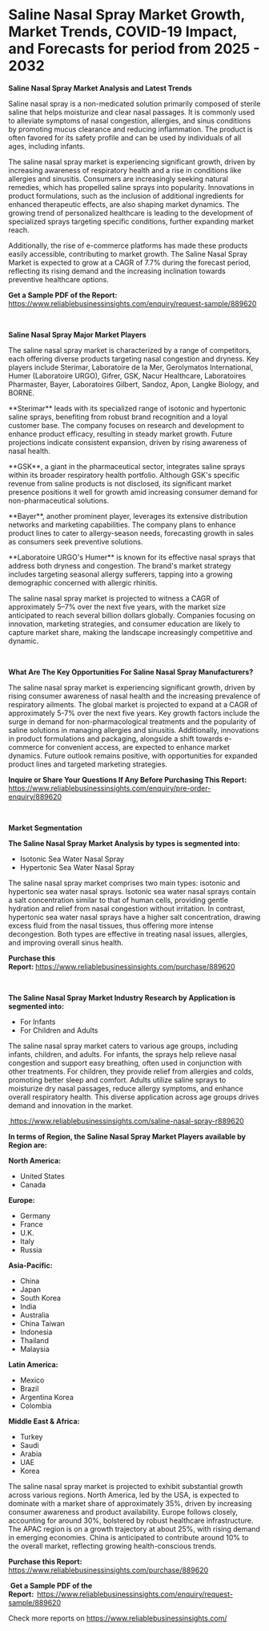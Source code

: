 <p><h1>Saline Nasal Spray Market Growth, Market Trends, COVID-19 Impact, and Forecasts for period from 2025 - 2032</h1></p><p><strong>Saline Nasal Spray Market Analysis and Latest Trends</strong></p>
<p><p>Saline nasal spray is a non-medicated solution primarily composed of sterile saline that helps moisturize and clear nasal passages. It is commonly used to alleviate symptoms of nasal congestion, allergies, and sinus conditions by promoting mucus clearance and reducing inflammation. The product is often favored for its safety profile and can be used by individuals of all ages, including infants.</p><p>The saline nasal spray market is experiencing significant growth, driven by increasing awareness of respiratory health and a rise in conditions like allergies and sinusitis. Consumers are increasingly seeking natural remedies, which has propelled saline sprays into popularity. Innovations in product formulations, such as the inclusion of additional ingredients for enhanced therapeutic effects, are also shaping market dynamics. The growing trend of personalized healthcare is leading to the development of specialized sprays targeting specific conditions, further expanding market reach. </p><p>Additionally, the rise of e-commerce platforms has made these products easily accessible, contributing to market growth. The Saline Nasal Spray Market is expected to grow at a CAGR of 7.7% during the forecast period, reflecting its rising demand and the increasing inclination towards preventive healthcare options.</p></p>
<p><strong>Get a Sample PDF of the Report:&nbsp;</strong> <a href="https://www.reliablebusinessinsights.com/enquiry/request-sample/889620?utm_campaign=101&utm_medium=2&utm_source=Github&utm_content=ia&utm_term=07022025&utm_id=saline-nasal-spray">https://www.reliablebusinessinsights.com/enquiry/request-sample/889620</a></p>
<p>&nbsp;</p>
<p><strong>Saline Nasal Spray Major Market Players</strong></p>
<p><p>The saline nasal spray market is characterized by a range of competitors, each offering diverse products targeting nasal congestion and dryness. Key players include Sterimar, Laboratoire de la Mer, Gerolymatos International, Humer (Laboratoire URGO), Gifrer, GSK, Nacur Healthcare, Laboratoires Pharmaster, Bayer, Laboratoires Gilbert, Sandoz, Apon, Langke Biology, and BORNE.</p><p>**Sterimar** leads with its specialized range of isotonic and hypertonic saline sprays, benefiting from robust brand recognition and a loyal customer base. The company focuses on research and development to enhance product efficacy, resulting in steady market growth. Future projections indicate consistent expansion, driven by rising awareness of nasal health.</p><p>**GSK**, a giant in the pharmaceutical sector, integrates saline sprays within its broader respiratory health portfolio. Although GSK's specific revenue from saline products is not disclosed, its significant market presence positions it well for growth amid increasing consumer demand for non-pharmaceutical solutions.</p><p>**Bayer**, another prominent player, leverages its extensive distribution networks and marketing capabilities. The company plans to enhance product lines to cater to allergy-season needs, forecasting growth in sales as consumers seek preventive solutions.</p><p>**Laboratoire URGO's Humer** is known for its effective nasal sprays that address both dryness and congestion. The brand's market strategy includes targeting seasonal allergy sufferers, tapping into a growing demographic concerned with allergic rhinitis.</p><p>The saline nasal spray market is projected to witness a CAGR of approximately 5–7% over the next five years, with the market size anticipated to reach several billion dollars globally. Companies focusing on innovation, marketing strategies, and consumer education are likely to capture market share, making the landscape increasingly competitive and dynamic.</p></p>
<p>&nbsp;</p>
<p><strong>What Are The Key Opportunities For Saline Nasal Spray Manufacturers?</strong></p>
<p><p>The saline nasal spray market is experiencing significant growth, driven by rising consumer awareness of nasal health and the increasing prevalence of respiratory ailments. The global market is projected to expand at a CAGR of approximately 5-7% over the next five years. Key growth factors include the surge in demand for non-pharmacological treatments and the popularity of saline solutions in managing allergies and sinusitis. Additionally, innovations in product formulations and packaging, alongside a shift towards e-commerce for convenient access, are expected to enhance market dynamics. Future outlook remains positive, with opportunities for expanded product lines and targeted marketing strategies.</p></p>
<p><strong>Inquire or Share Your Questions If Any Before Purchasing This Report:</strong> <a href="https://www.reliablebusinessinsights.com/enquiry/pre-order-enquiry/889620?utm_campaign=101&utm_medium=2&utm_source=Github&utm_content=ia&utm_term=07022025&utm_id=saline-nasal-spray">https://www.reliablebusinessinsights.com/enquiry/pre-order-enquiry/889620</a></p>
<p>&nbsp;</p>
<p><strong>Market Segmentation</strong></p>
<p><strong>The Saline Nasal Spray Market Analysis by types is segmented into:</strong></p>
<p><ul><li>Isotonic Sea Water Nasal Spray</li><li>Hypertonic Sea Water Nasal Spray</li></ul></p>
<p><p>The saline nasal spray market comprises two main types: isotonic and hypertonic sea water nasal sprays. Isotonic sea water nasal sprays contain a salt concentration similar to that of human cells, providing gentle hydration and relief from nasal congestion without irritation. In contrast, hypertonic sea water nasal sprays have a higher salt concentration, drawing excess fluid from the nasal tissues, thus offering more intense decongestion. Both types are effective in treating nasal issues, allergies, and improving overall sinus health.</p></p>
<p><strong>Purchase this Report:&nbsp;</strong><a href="https://www.reliablebusinessinsights.com/purchase/889620?utm_campaign=101&utm_medium=2&utm_source=Github&utm_content=ia&utm_term=07022025&utm_id=saline-nasal-spray">https://www.reliablebusinessinsights.com/purchase/889620</a></p>
<p>&nbsp;</p>
<p><strong>The Saline Nasal Spray Market Industry Research by Application is segmented into:</strong></p>
<p><ul><li>For Infants</li><li>For Children and Adults</li></ul></p>
<p><p>The saline nasal spray market caters to various age groups, including infants, children, and adults. For infants, the sprays help relieve nasal congestion and support easy breathing, often used in conjunction with other treatments. For children, they provide relief from allergies and colds, promoting better sleep and comfort. Adults utilize saline sprays to moisturize dry nasal passages, reduce allergy symptoms, and enhance overall respiratory health. This diverse application across age groups drives demand and innovation in the market.</p></p>
<p><a href="https://www.reliablebusinessinsights.com/saline-nasal-spray-r889620?utm_campaign=101&utm_medium=2&utm_source=Github&utm_content=ia&utm_term=07022025&utm_id=saline-nasal-spray">&nbsp;https://www.reliablebusinessinsights.com/saline-nasal-spray-r889620</a></p>
<p><strong>In terms of Region, the Saline Nasal Spray Market Players available by Region are:</strong></p>
<p>
    <p> <strong> North America: </strong>
        <ul>
            <li>United States</li>
            <li>Canada</li>
        </ul>
        </p> 
    <p> <strong> Europe: </strong>
        <ul>
            <li>Germany</li>
            <li>France</li>
            <li>U.K.</li>
            <li>Italy</li>
            <li>Russia</li>
        </ul>
        </p> 
    <p> <strong> Asia-Pacific: </strong>
        <ul>
            <li>China</li>
            <li>Japan</li>
            <li>South Korea</li>
            <li>India</li>
            <li>Australia</li>
            <li>China Taiwan</li>
            <li>Indonesia</li>
            <li>Thailand</li>
            <li>Malaysia</li>
        </ul>
        </p> 
    <p> <strong> Latin America: </strong>
        <ul>
            <li>Mexico</li>
            <li>Brazil</li>
            <li>Argentina Korea</li>
            <li>Colombia</li>
        </ul>
        </p> 
    <p> <strong> Middle East & Africa: </strong>
        <ul>
            <li>Turkey</li>
            <li>Saudi</li>
            <li>Arabia</li>
            <li>UAE</li>
            <li>Korea</li>
        </ul>
    </p>
    </p>
<p><p>The saline nasal spray market is projected to exhibit substantial growth across various regions. North America, led by the USA, is expected to dominate with a market share of approximately 35%, driven by increasing consumer awareness and product availability. Europe follows closely, accounting for around 30%, bolstered by robust healthcare infrastructure. The APAC region is on a growth trajectory at about 25%, with rising demand in emerging economies. China is anticipated to contribute around 10% to the overall market, reflecting growing health-conscious trends.</p></p>
<p><strong>Purchase this Report: </strong><a href="https://www.reliablebusinessinsights.com/purchase/889620?utm_campaign=101&utm_medium=2&utm_source=Github&utm_content=ia&utm_term=07022025&utm_id=saline-nasal-spray">https://www.reliablebusinessinsights.com/purchase/889620</a></p>
<p>&nbsp;<strong>Get a Sample PDF of the Report:&nbsp;&nbsp;</strong><a href="https://www.reliablebusinessinsights.com/enquiry/request-sample/889620?utm_campaign=101&utm_medium=2&utm_source=Github&utm_content=ia&utm_term=07022025&utm_id=saline-nasal-spray">https://www.reliablebusinessinsights.com/enquiry/request-sample/889620</a></p>
<p><strong></strong></p>
<p>Check more reports on <a href="https://www.reliablebusinessinsights.com/?utm_campaign=101&utm_medium=2&utm_source=Github&utm_content=ia&utm_term=07022025&utm_id=saline-nasal-spray">https://www.reliablebusinessinsights.com/</a></p>
